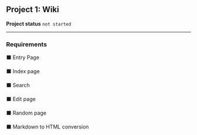<h2>Project 1: Wiki</h2>

<b>Project status</b> <code>not started</code>

---
<b><h3>Requirements</h3></b>

:black_large_square: Entry Page

:black_large_square: Index page

:black_large_square: Search

:black_large_square: Edit page

:black_large_square: Random page

:black_large_square: Markdown to HTML conversion
